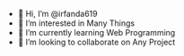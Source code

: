 - 👋 Hi, I’m @irfanda619
- 👀 I’m interested in Many Things 
- 🌱 I’m currently learning Web Programming
- 💞️ I’m looking to collaborate on Any Project

<!---
irfanda619/irfanda619 is a ✨ special ✨ repository because its `README.md` (this file) appears on your GitHub profile.
You can click the Preview link to take a look at your changes.
--->
